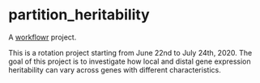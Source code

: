 # partition_heritability

A [workflowr][] project.

[workflowr]: https://github.com/jdblischak/workflowr

This is a rotation project starting from June 22nd to July 24th, 2020. 
The goal of this project is to investigate how local and distal gene expression heritability can vary across genes with different characteristics.